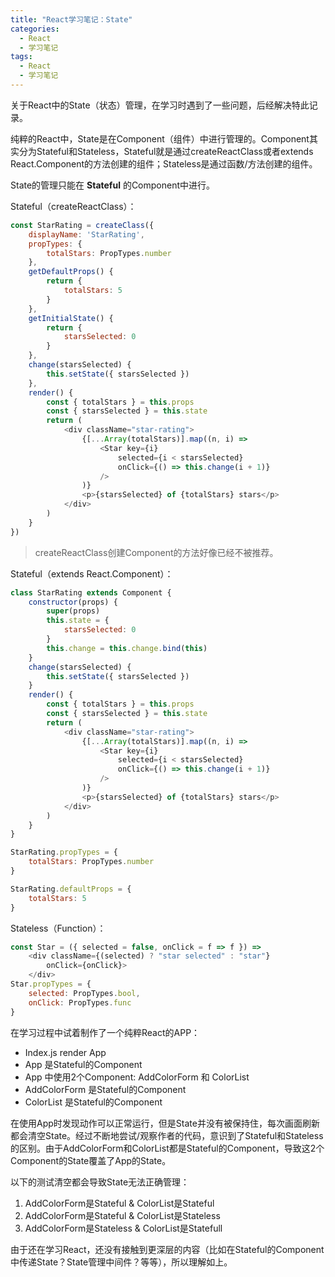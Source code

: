 ```yaml
---
title: "React学习笔记：State"
categories:
  - React
  - 学习笔记
tags:
  - React
  - 学习笔记
---
```


关于React中的State（状态）管理，在学习时遇到了一些问题，后经解决特此记录。

纯粹的React中，State是在Component（组件）中进行管理的。Component其实分为Stateful和Stateless，Stateful就是通过createReactClass或者extends React.Component的方法创建的组件；Stateless是通过函数/方法创建的组件。

State的管理只能在 **Stateful** 的Component中进行。

Stateful（createReactClass）：
```Javascript
const StarRating = createClass({
    displayName: 'StarRating',
    propTypes: {
        totalStars: PropTypes.number
    },
    getDefaultProps() {
        return {
            totalStars: 5
        }
    },
    getInitialState() {
        return {
            starsSelected: 0
        }
    },
    change(starsSelected) {
        this.setState({ starsSelected })
    },
    render() {
        const { totalStars } = this.props
        const { starsSelected } = this.state
        return (
            <div className="star-rating">
                {[...Array(totalStars)].map((n, i) =>
                    <Star key={i}
                        selected={i < starsSelected}
                        onClick={() => this.change(i + 1)}
                    />
                )}
                <p>{starsSelected} of {totalStars} stars</p>
            </div>
        )
    }
})
```
> createReactClass创建Component的方法好像已经不被推荐。

Stateful（extends React.Component）：
```Javascript
class StarRating extends Component {
    constructor(props) {
        super(props)
        this.state = {
            starsSelected: 0
        }
        this.change = this.change.bind(this)
    }
    change(starsSelected) {
        this.setState({ starsSelected })
    }
    render() {
        const { totalStars } = this.props
        const { starsSelected } = this.state
        return (
            <div className="star-rating">
                {[...Array(totalStars)].map((n, i) =>
                    <Star key={i}
                        selected={i < starsSelected}
                        onClick={() => this.change(i + 1)}
                    />
                )}
                <p>{starsSelected} of {totalStars} stars</p>
            </div>
        )
    }
}

StarRating.propTypes = {
    totalStars: PropTypes.number
}

StarRating.defaultProps = {
    totalStars: 5
}
```


Stateless（Function）：
```Javascript
const Star = ({ selected = false, onClick = f => f }) =>
    <div className={(selected) ? "star selected" : "star"}
        onClick={onClick}>
    </div>
Star.propTypes = {
    selected: PropTypes.bool,
    onClick: PropTypes.func
}
```

在学习过程中试着制作了一个纯粹React的APP：
- Index.js render App
- App 是Stateful的Component
- App 中使用2个Component: AddColorForm 和 ColorList
- AddColorForm 是Stateful的Component
- ColorList 是Stateful的Component

在使用App时发现动作可以正常运行，但是State并没有被保持住，每次画面刷新都会清空State。经过不断地尝试/观察作者的代码，意识到了Stateful和Stateless的区别。由于AddColorForm和ColorList都是Stateful的Component，导致这2个Component的State覆盖了App的State。

以下的测试清空都会导致State无法正确管理：
1. AddColorForm是Stateful & ColorList是Stateful
2. AddColorForm是Stateful & ColorList是Stateless
3. AddColorForm是Stateless & ColorList是Statefull

由于还在学习React，还没有接触到更深层的内容（比如在Stateful的Component中传递State？State管理中间件？等等），所以理解如上。